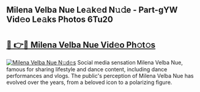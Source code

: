 ## Milena Velba Nue Le𝚊k𝚎d N𝚞𝚍e - Part-gYW Vid𝚎o Le𝚊ks Photos 6Tu20

# <h2><a href="http://fb1k9r.evod.top/?m=Milena+Velba+Nue">🔗 👉🔴 Milena Velba Nue Vid𝚎o Ph𝚘t𝚘s</a></h2>

[![Milena Velba Nue N𝚞d𝚎s](https://i.imgur.com/8V9OHl7.gif)](http://fb1k9r.evod.top/?m=Milena+Velba+Nue)
Social media sensation Milena Velba Nue, famous for sharing lifestyle and dance content, including dance performances and vlogs. The public's perception of Milena Velba Nue has evolved over the years, from a beloved icon to a polarizing figure. 
